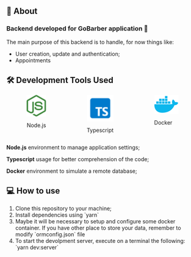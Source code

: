 ## 💬 About

### Backend developed for GoBarber application :barber:

The main purpose of this backend is to handle, for now things like:<br>

<ul>
<li>User creation, update and authentication;</li>
<li>Appointments</li>
</ul>

## :hammer_and_wrench: Development Tools Used

<div style="display: flex; flex-direction: row; justify-content: space-around;">

  <div style="display: flex; flex-direction: column">
  <img src="./readme_assets/nodejs-brands.svg" />
  <p>Node.js</p>
  </div>

  <div style="display: flex; flex-direction: column">
  <img src="./readme_assets/typescript-brands.svg" />
  <p>Typescript</p>
  </div>

  <div style="display: flex; flex-direction: column">
  <img src="./readme_assets/docker-brands.svg" />
  <p>Docker</p>
  </div>
</div>
<p><b>Node.js</b> environment to manage application settings;</p>
<p><b>Typescript</b> usage for better comprehension of the code;</p>
<p><b>Docker</b> environment to simulate a remote database;</p>

## :computer: How to use

<ol>
<li>Clone this repository to your machine;</li>
<li>Install dependencies using `yarn`
</li>
<li>Maybe it will be necessary to setup and configure some docker container. If you have other place to store your data, remember to modify `ormconfig.json` file</li>
<li>To start the devolpment server, execute on a terminal the following:
`yarn dev:server`
</li>
</ol>
